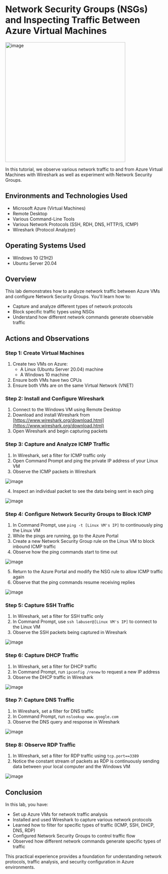 # Network Security Groups (NSGs) and Inspecting Traffic Between Azure Virtual Machines

<img width="379" alt="image" src="https://github.com/user-attachments/assets/52eb4271-0fca-4e9e-92ed-f54242ac9260" />

In this tutorial, we observe various network traffic to and from Azure Virtual Machines with Wireshark as well as experiment with Network Security Groups.

## Environments and Technologies Used

- Microsoft Azure (Virtual Machines)
- Remote Desktop
- Various Command-Line Tools
- Various Network Protocols (SSH, RDH, DNS, HTTP/S, ICMP)
- Wireshark (Protocol Analyzer)

## Operating Systems Used

- Windows 10 (21H2)
- Ubuntu Server 20.04

## Overview

This lab demonstrates how to analyze network traffic between Azure VMs and configure Network Security Groups. You'll learn how to:
- Capture and analyze different types of network protocols
- Block specific traffic types using NSGs
- Understand how different network commands generate observable traffic

## Actions and Observations

### Step 1: Create Virtual Machines

1. Create two VMs on Azure:
   - A Linux (Ubuntu Server 20.04) machine
   - A Windows 10 machine
2. Ensure both VMs have two CPUs
3. Ensure both VMs are on the same Virtual Network (VNET)

### Step 2: Install and Configure Wireshark

1. Connect to the Windows VM using Remote Desktop
2. Download and install Wireshark from [https://www.wireshark.org/download.html](https://www.wireshark.org/download.html)
3. Open Wireshark and begin capturing packets

### Step 3: Capture and Analyze ICMP Traffic

1. In Wireshark, set a filter for ICMP traffic only
2. Open Command Prompt and ping the private IP address of your Linux VM
3. Observe the ICMP packets in Wireshark

![image](https://github.com/user-attachments/assets/1c049db5-f840-4ba9-a3eb-c5c2e8a567bf)

4. Inspect an individual packet to see the data being sent in each ping

![image](https://github.com/user-attachments/assets/fdb0b38b-ea28-4bdc-860e-ce7cef19e333)

### Step 4: Configure Network Security Groups to Block ICMP

1. In Command Prompt, use `ping -t [Linux VM's IP]` to continuously ping the Linux VM
2. While the pings are running, go to the Azure Portal
3. Create a new Network Security Group rule on the Linux VM to block inbound ICMP traffic
4. Observe how the ping commands start to time out

![image](https://github.com/user-attachments/assets/a9834110-389f-4a44-b70e-5182b1ef1848)

5. Return to the Azure Portal and modify the NSG rule to allow ICMP traffic again
6. Observe that the ping commands resume receiving replies

![image](https://github.com/user-attachments/assets/3583c5a2-36e4-4021-8d07-c754713a7490)

### Step 5: Capture SSH Traffic

1. In Wireshark, set a filter for SSH traffic only
2. In Command Prompt, use `ssh labuser@[Linux VM's IP]` to connect to the Linux VM
3. Observe the SSH packets being captured in Wireshark

![image](https://github.com/user-attachments/assets/d44f6747-a13e-4dd1-b87e-7c8bb6cf8d40)

### Step 6: Capture DHCP Traffic

1. In Wireshark, set a filter for DHCP traffic
2. In Command Prompt, run `ipconfig /renew` to request a new IP address
3. Observe the DHCP traffic in Wireshark

![image](https://github.com/user-attachments/assets/77be60e5-f3c3-4761-9634-c5001bea8abf)

### Step 7: Capture DNS Traffic

1. In Wireshark, set a filter for DNS traffic
2. In Command Prompt, run `nslookup www.google.com`
3. Observe the DNS query and response in Wireshark

![image](https://github.com/user-attachments/assets/234ee324-c3bd-4181-9009-283f0c343d98)

### Step 8: Observe RDP Traffic

1. In Wireshark, set a filter for RDP traffic using `tcp.port==3389`
2. Notice the constant stream of packets as RDP is continuously sending data between your local computer and the Windows VM

![image](https://github.com/user-attachments/assets/d3ed5cf3-a626-4224-8024-ece4e535a403)

## Conclusion

In this lab, you have:
- Set up Azure VMs for network traffic analysis
- Installed and used Wireshark to capture various network protocols
- Learned how to filter for specific types of traffic (ICMP, SSH, DHCP, DNS, RDP)
- Configured Network Security Groups to control traffic flow
- Observed how different network commands generate specific types of traffic

This practical experience provides a foundation for understanding network protocols, traffic analysis, and security configuration in Azure environments.
